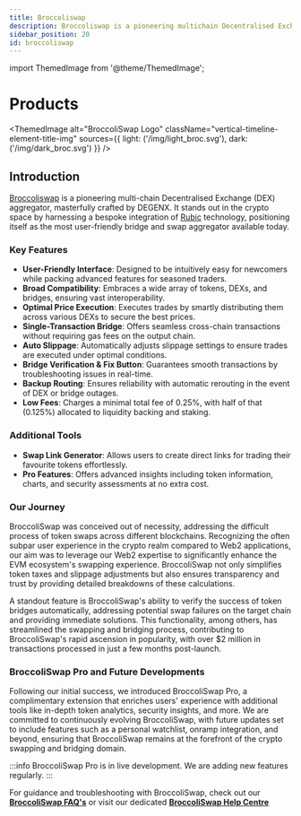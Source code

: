 ```yaml
---
title: Broccoliswap
description: Broccoliswap is a pioneering multichain Decentralised Exchange DEX aggregator, masterfully crafted by DEGENX.
sidebar_position: 20
id: broccoliswap
---
```

import ThemedImage from '@theme/ThemedImage';

# Products

<ThemedImage
  alt="BroccoliSwap Logo"
  className="vertical-timeline-element-title-img"
  sources={{
    light: ('/img/light_broc.svg'),
    dark: ('/img/dark_broc.svg')
  }}
/>

 ## Introduction

[Broccoliswap](https://broccoliswap.com) is a pioneering multi-chain Decentralised Exchange (DEX) aggregator, masterfully crafted by DEGENX. It stands out in the crypto space by harnessing a bespoke integration of [Rubic](https://rubic.exchange) technology, positioning itself as the most user-friendly bridge and swap aggregator available today.

### Key Features

- **User-Friendly Interface**: Designed to be intuitively easy for newcomers while packing advanced features for seasoned traders.
- **Broad Compatibility**: Embraces a wide array of tokens, DEXs, and bridges, ensuring vast interoperability.
- **Optimal Price Execution**: Executes trades by smartly distributing them across various DEXs to secure the best prices.
- **Single-Transaction Bridge**: Offers seamless cross-chain transactions without requiring gas fees on the output chain.
- **Auto Slippage**: Automatically adjusts slippage settings to ensure trades are executed under optimal conditions.
- **Bridge Verification & Fix Button**: Guarantees smooth transactions by troubleshooting issues in real-time.
- **Backup Routing**: Ensures reliability with automatic rerouting in the event of DEX or bridge outages.
- **Low Fees**: Charges a minimal total fee of 0.25%, with half of that (0.125%) allocated to liquidity backing and staking.

### Additional Tools

- **Swap Link Generator**: Allows users to create direct links for trading their favourite tokens effortlessly.
- **Pro Features**: Offers advanced insights including token information, charts, and security assessments at no extra cost.

### Our Journey

BroccoliSwap was conceived out of necessity, addressing the difficult process of token swaps across different blockchains. Recognizing the often subpar user experience in the crypto realm compared to Web2 applications, our aim was to leverage our Web2 expertise to significantly enhance the EVM ecosystem's swapping experience. BroccoliSwap not only simplifies token taxes and slippage adjustments but also ensures transparency and trust by providing detailed breakdowns of these calculations.

A standout feature is BroccoliSwap's ability to verify the success of token bridges automatically, addressing potential swap failures on the target chain and providing immediate solutions. This functionality, among others, has streamlined the swapping and bridging process, contributing to BroccoliSwap's rapid ascension in popularity, with over $2 million in transactions processed in just a few months post-launch.

### BroccoliSwap Pro and Future Developments

Following our initial success, we introduced BroccoliSwap Pro, a complimentary extension that enriches users' experience with additional tools like in-depth token analytics, security insights, and more. We are committed to continuously evolving BroccoliSwap, with future updates set to include features such as a personal watchlist, onramp integration, and beyond, ensuring that BroccoliSwap remains at the forefront of the crypto swapping and bridging domain.


:::info
BroccoliSwap Pro is in live development. We are adding new features regularly.
:::


For guidance and troubleshooting with BroccoliSwap, check out our **[BroccoliSwap FAQ's](/docs/020-degenx-ecosystem/040-Products/broccoliswap/020-FAQ_brocswap.md)** or visit our dedicated **[BroccoliSwap Help Centre](/docs/090-Help-Centre/020-Broccoliswap/001-Index.md)**